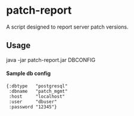 # patch-report

A script designed to report server patch versions.

## Usage

java -jar patch-report.jar DBCONFIG

#### Sample db config
```edn
{:dbtype   "postgresql"
 :dbname   "patch_mgmt"
 :host     "localhost"
 :user     "dbuser"
 :password "12345"}
```


